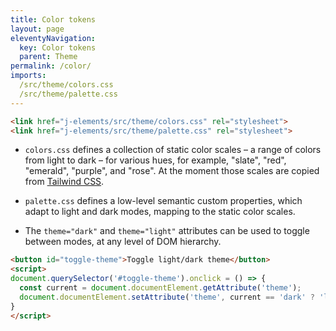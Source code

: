```yaml
---
title: Color tokens
layout: page
eleventyNavigation:
  key: Color tokens
  parent: Theme
permalink: /color/
imports:
  /src/theme/colors.css
  /src/theme/palette.css
---
```


```html
<link href="j-elements/src/theme/colors.css" rel="stylesheet">
<link href="j-elements/src/theme/palette.css" rel="stylesheet">
```

- `colors.css` defines a collection of static color scales – a range of colors from light to dark – for various hues, for example, "slate", "red", "emerald", "purple", and "rose". At the moment those scales are copied from [Tailwind CSS](https://tailwindcss.com/docs/customizing-colors).

- `palette.css` defines a low-level semantic custom properties, which adapt to light and dark modes, mapping to the static color scales.

- The `theme="dark"` and `theme="light"` attributes can be used to toggle between modes, at any level of DOM hierarchy.

<style>
.example-1 + pre {
  display: none;
}
render-example {
  border: 0;
}
</style>
<render-example class="full toggle-theme"></render-example>
```html
<button id="toggle-theme">Toggle light/dark theme</button>
<script>
document.querySelector('#toggle-theme').onclick = () => {
  const current = document.documentElement.getAttribute('theme');
  document.documentElement.setAttribute('theme', current == 'dark' ? 'light' : 'dark');
}
</script>
```
